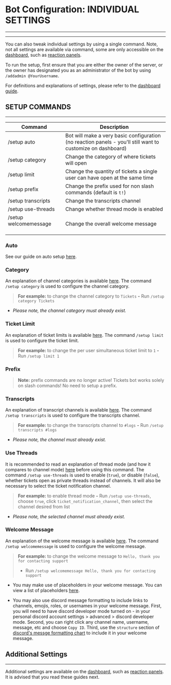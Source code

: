 # Bot Configuration: INDIVIDUAL SETTINGS

---

---

You can also tweak individual settings by using a single command. Note, not all settings are available via command, some are only accessible on the [dashboard](./dashboard.md), such as [reaction panels](./panels.md).

To run the setup, first ensure that you are either the owner of the server, or the owner has designated you as an administrator of the bot by using `/addadmin @YourUsername`.

For definitions and explanations of settings, please refer to the [dashboard guide](./dashboard.md#prefix).

## SETUP COMMANDS

---

| Command                                                                      | Description                                                                                                 |
| ---------------------------------------------------------------------------- | ----------------------------------------------------------------------------------------------------------- |
| /setup auto                                                                  | Bot will make a very basic configuration (no reaction panels - you'll still want to customize on dashboard) |
| /setup category                                                              | Change the category of where tickets will open                                                              |
| /setup limit                                                                 | Change the quantity of tickets a single user can have open at the same time                                 |
| /setup prefix                                                                | Change the prefix used for non slash commands (default is `t!`)                                             |
| /setup transcripts                                                           | Change the transcripts channel                                                                              |
| /setup use-threads                                                           | Change whether thread mode is enabled                                                                       |
| /setup welcomemessage &nbsp;&nbsp;&nbsp;&nbsp;&nbsp;&nbsp;&nbsp;&nbsp;&nbsp; | Change the overall welcome message                                                                          |

### Auto

See our guide on auto setup [here](./auto.md).

### Category

An explanation of channel categories is available [here](./dashboard.md#channel-category). The command `/setup category` is used to configure the channel category.

> **For example:** to change the channel category to `Tickets` **-** Run `/setup category Tickets`

- _Please note, the channel category must already exist._

### Ticket Limit

An explanation of ticket limits is available [here](./dashboard.md#ticket-limit). The command `/setup limit` is used to configure the ticket limit.

> **For example:** to change the per user simultaneous ticket limit to `1` **-** Run `/setup limit 1`

### Prefix

> **Note:** prefix commands are no longer active! Tickets bot works solely on slash commands! No need to setup a prefix.

### Transcripts

An explanation of transcript channels is available [here](./dashboard.md#transcripts-channel). The command `/setup transcripts` is used to configure the transcripts channel.

> **For example:** to change the transcripts channel to `#logs` **-** Run `/setup transcripts #logs`

- _Please note, the channel must already exist._

### Use Threads

It is recommended to read an explanation of thread mode (and how it compares to channel mode) [here](../features/thread-mode.md) before using this command. The command `/setup use-threads` is used to enable (`true`), or disable (`false`), whether tickets open as private threads instead of channels. It will also be necessary to select the ticket notification channel.

> **For example:** to enable thread mode **-** Run `/setup use-threads`, choose `true`, click `ticket_notification_channel`, then select the channel desired from list

- _Please note, the selected channel must already exist._

### Welcome Message

An explanation of the welcome message is available [here](./dashboard.md#welcome-message). The command `/setup welcomemessage` is used to configure the welcome message.

> **For example:** to change the welcome message to `Hello, thank you for contacting support`
>
> - Run `/setup welcomemessage Hello, thank you for contacting support`

- You may make use of placeholders in your welcome message. You can view a list of placeholders [here](../miscellaneous/placeholders.md).

- You may also use discord message formatting to include links to channels, emojis, roles, or usernames in your welcome message. First, you will need to have discord developer mode turned on - in your personal discord account settings > advanced > discord developer mode. Second, you can right click any channel name, username, message, etc and choose `Copy ID`. Third, use the `structure` section of [discord's messge formatting chart](https://discord.com/developers/docs/reference#message-formatting) to include it in your welcome message.

## Additional Settings

---

Additional settings are available on the [dashboard](./dashboard.md), such as [reaction panels](./panels.md). It is advised that you read these guides next.
